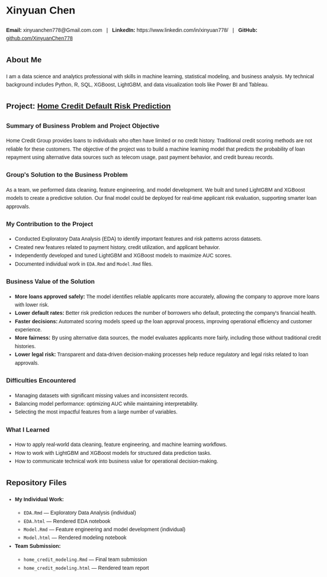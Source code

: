 <!DOCTYPE html>
<html lang="en">
<head>
  <meta charset="UTF-8">
  <title>Xinyuan Chen - Data Science Project Portfolio</title>
</head>
<body style="font-family: Arial, sans-serif; line-height: 1.6; max-width: 850px; margin: auto; padding: 20px;">

  <h1>Xinyuan Chen</h1>

  <p><strong>Email:</strong> xinyuanchen778@Gmail.com.com &nbsp; | &nbsp; <strong>LinkedIn:</strong> https://www.linkedin.com/in/xinyuan778/ &nbsp; | &nbsp; <strong>GitHub:</strong> <a href="https://github.com/XinyuanChen778" target="_blank">github.com/XinyuanChen778</a></p>

  <h2>About Me</h2>
  <p>
    I am a data science and analytics professional with skills in machine learning, statistical modeling, and business analysis. 
    My technical background includes Python, R, SQL, XGBoost, LightGBM, and data visualization tools like Power BI and Tableau.
  </p>

  <h2>Project: <a href="https://github.com/XinyuanChen778/Home_Credit" target="_blank">Home Credit Default Risk Prediction</a></h2>

  <h3>Summary of Business Problem and Project Objective</h3>
  <p>
    Home Credit Group provides loans to individuals who often have limited or no credit history. 
    Traditional credit scoring methods are not reliable for these customers. 
    The objective of the project was to build a machine learning model that predicts the probability of loan repayment 
    using alternative data sources such as telecom usage, past payment behavior, and credit bureau records.
  </p>

  <h3>Group's Solution to the Business Problem</h3>
  <p>
    As a team, we performed data cleaning, feature engineering, and model development. 
    We built and tuned LightGBM and XGBoost models to create a predictive solution. 
    Our final model could be deployed for real-time applicant risk evaluation, supporting smarter loan approvals.
  </p>

  <h3>My Contribution to the Project</h3>
  <ul>
    <li>Conducted Exploratory Data Analysis (EDA) to identify important features and risk patterns across datasets.</li>
    <li>Created new features related to payment history, credit utilization, and applicant behavior.</li>
    <li>Independently developed and tuned LightGBM and XGBoost models to maximize AUC scores.</li>
    <li>Documented individual work in <code>EDA.Rmd</code> and <code>Model.Rmd</code> files.</li>
  </ul>

  <h3>Business Value of the Solution</h3>
<ul>
  <li><strong>More loans approved safely:</strong> The model identifies reliable applicants more accurately, allowing the company to approve more loans with lower risk.</li>
  <li><strong>Lower default rates:</strong> Better risk prediction reduces the number of borrowers who default, protecting the company's financial health.</li>
  <li><strong>Faster decisions:</strong> Automated scoring models speed up the loan approval process, improving operational efficiency and customer experience.</li>
  <li><strong>More fairness:</strong> By using alternative data sources, the model evaluates applicants more fairly, including those without traditional credit histories.</li>
  <li><strong>Lower legal risk:</strong> Transparent and data-driven decision-making processes help reduce regulatory and legal risks related to loan approvals.</li>
</ul>

  <h3>Difficulties Encountered</h3>
  <ul>
    <li>Managing datasets with significant missing values and inconsistent records.</li>
    <li>Balancing model performance: optimizing AUC while maintaining interpretability.</li>
    <li>Selecting the most impactful features from a large number of variables.</li>
  </ul>

  <h3>What I Learned</h3>
  <ul>
    <li>How to apply real-world data cleaning, feature engineering, and machine learning workflows.</li>
    <li>How to work with LightGBM and XGBoost models for structured data prediction tasks.</li>
    <li>How to communicate technical work into business value for operational decision-making.</li>
  </ul>

  <h2>Repository Files</h2>
  <ul>
    <li><strong>My Individual Work:</strong></li>
    <ul>
      <li><code>EDA.Rmd</code> — Exploratory Data Analysis (individual)</li>
      <li><code>EDA.html</code> — Rendered EDA notebook</li>
      <li><code>Model.Rmd</code> — Feature engineering and model development (individual)</li>
      <li><code>Model.html</code> — Rendered modeling notebook</li>
    </ul>
    <li><strong>Team Submission:</strong></li>
    <ul>
      <li><code>home_credit_modeling.Rmd</code> — Final team submission</li>
      <li><code>home_credit_modeling.html</code> — Rendered team report</li>
    </ul>
  </ul>

</body>
</html>

